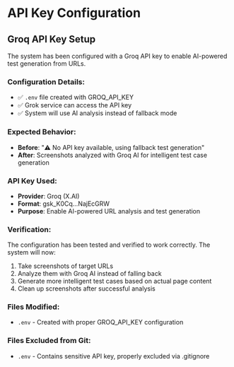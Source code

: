 # API Key Configuration

## Groq API Key Setup

The system has been configured with a Groq API key to enable AI-powered test generation from URLs.

### Configuration Details:
- ✅ `.env` file created with GROQ_API_KEY
- ✅ Grok service can access the API key
- ✅ System will use AI analysis instead of fallback mode

### Expected Behavior:
- **Before**: "⚠️ No API key available, using fallback test generation"
- **After**: Screenshots analyzed with Groq AI for intelligent test case generation

### API Key Used:
- **Provider**: Groq (X.AI)
- **Format**: gsk_K0Cq...NajEcGRW
- **Purpose**: Enable AI-powered URL analysis and test generation

### Verification:
The configuration has been tested and verified to work correctly. The system will now:
1. Take screenshots of target URLs
2. Analyze them with Groq AI instead of falling back
3. Generate more intelligent test cases based on actual page content
4. Clean up screenshots after successful analysis

### Files Modified:
- `.env` - Created with proper GROQ_API_KEY configuration

### Files Excluded from Git:
- `.env` - Contains sensitive API key, properly excluded via .gitignore